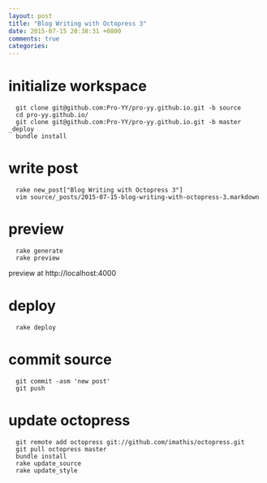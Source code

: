 ```yaml
---
layout: post
title: "Blog Writing with Octopress 3"
date: 2015-07-15 20:38:31 +0800
comments: true
categories:
---
```


# initialize workspace

```
  git clone git@github.com:Pro-YY/pro-yy.github.io.git -b source
  cd pro-yy.github.io/
  git clone git@github.com:Pro-YY/pro-yy.github.io.git -b master _deploy
  bundle install
```
# write post

```
  rake new_post["Blog Writing with Octopress 3"]
  vim source/_posts/2015-07-15-blog-writing-with-octopress-3.markdown
```

# preview

```
  rake generate
  rake preview
```

preview at http://localhost:4000

# deploy

```
  rake deploy
```

# commit source

```
  git commit -asm 'new post'
  git push
```

# update octopress
```
  git remote add octopress git://github.com/imathis/octopress.git
  git pull octopress master
  bundle install
  rake update_source
  rake update_style
```
